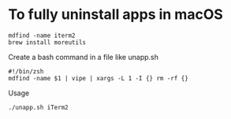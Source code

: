 # To fully uninstall apps in macOS
```
mdfind -name iterm2
brew install moreutils
```

Create a bash command in a file like unapp.sh
```
#!/bin/zsh
mdfind -name $1 | vipe | xargs -L 1 -I {} rm -rf {}
```

Usage
```
./unapp.sh iTerm2
```

